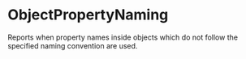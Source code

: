# ObjectPropertyNaming

Reports when property names inside objects which do not follow the specified naming convention are used.

